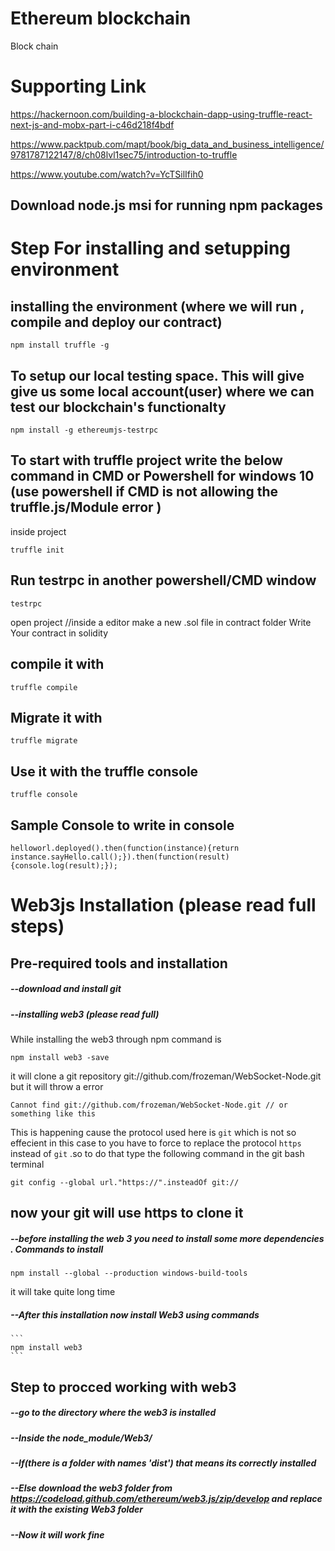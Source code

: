 # Ethereum blockchain
Block chain

# Supporting Link
https://hackernoon.com/building-a-blockchain-dapp-using-truffle-react-next-js-and-mobx-part-i-c46d218f4bdf


https://www.packtpub.com/mapt/book/big_data_and_business_intelligence/9781787122147/8/ch08lvl1sec75/introduction-to-truffle

https://www.youtube.com/watch?v=YcTSilIfih0


## Download node.js msi for running npm packages


# Step For installing and setupping environment

## installing the environment (where we will run , compile and deploy our contract)
```
npm install truffle -g
```
## To setup our local testing space. This will give give us some local account(user) where we can test our blockchain's functionalty

```
npm install -g ethereumjs-testrpc
```

## To start with truffle project write the below command in CMD or Powershell for windows 10 (use powershell if CMD is not allowing the truffle.js/Module error )

inside project
```
truffle init
```
## Run testrpc in another powershell/CMD window
```
testrpc 
```


open project //inside a editor
make a new .sol file in contract folder
Write Your contract in solidity 

## compile it with

``` 
truffle compile
```
## Migrate it with


```
truffle migrate
```
## Use it with the truffle console
```
truffle console
```

## Sample Console to write in console
```
helloworl.deployed().then(function(instance){return instance.sayHello.call();}).then(function(result){console.log(result);});
```
# Web3js Installation (please read full steps)

## Pre-required tools and installation
##### --download and install git
##### --installing web3 (please read full)
  While installing the web3 through npm command is
  ```
  npm install web3 -save
  ```
  it will clone a git repository git://github.com/frozeman/WebSocket-Node.git but it will throw a error 
  ```
  Cannot find git://github.com/frozeman/WebSocket-Node.git // or something like this
  ```
  This is happening cause the protocol used here is ``` git ``` which is not so effecient in this case to you have to force to replace     the protocol ```https``` instead of ```git``` .so to do that type the following command in the git bash terminal 
   ```
   git config --global url."https://".insteadOf git://
   ```
   ## now your git will use https to clone it 
##### --before installing the web 3 you need to install some more dependencies . Commands to install 
   ```
   npm install --global --production windows-build-tools
   ```
   it will take quite long time
##### --After this installation now install Web3 using commands
    ```
    npm install web3
    ```
 ## Step to procced working with web3 
  ##### --go to the directory where the web3 is installed
  ##### --Inside the node_module/Web3/
  ##### --If(there is a folder with names 'dist') that means its correctly installed
  ##### --Else download the web3 folder from https://codeload.github.com/ethereum/web3.js/zip/develop and replace it with the existing      Web3 folder
 ##### --Now it will work fine   
  
